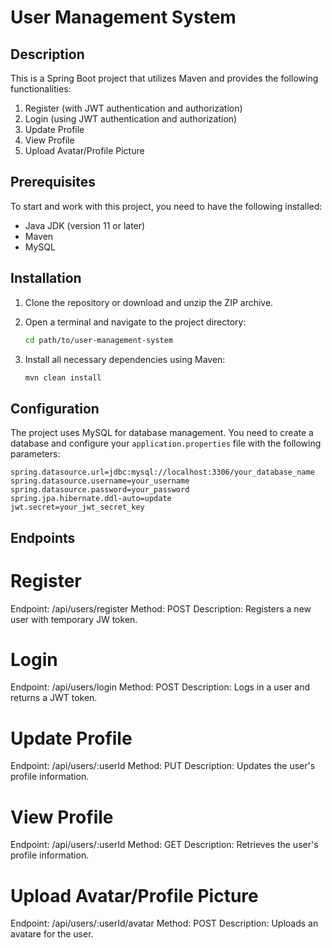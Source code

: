 # User Management System

## Description
This is a Spring Boot project that utilizes Maven and provides the following functionalities:
1. Register (with JWT authentication and authorization)
2. Login (using JWT authentication and authorization)
3. Update Profile
4. View Profile
5. Upload Avatar/Profile Picture

## Prerequisites
To start and work with this project, you need to have the following installed:
- Java JDK (version 11 or later)
- Maven
- MySQL

## Installation

1. Clone the repository or download and unzip the ZIP archive.
2. Open a terminal and navigate to the project directory:

    ```bash
    cd path/to/user-management-system
    ```

3. Install all necessary dependencies using Maven:

    ```bash
    mvn clean install
    ```

## Configuration
The project uses MySQL for database management. You need to create a database and configure your `application.properties` file with the following parameters:

```properties
spring.datasource.url=jdbc:mysql://localhost:3306/your_database_name
spring.datasource.username=your_username
spring.datasource.password=your_password
spring.jpa.hibernate.ddl-auto=update
jwt.secret=your_jwt_secret_key
```
## Endpoints
# Register
Endpoint: /api/users/register
Method: POST
Description: Registers a new user with temporary JW token.
# Login
Endpoint: /api/users/login
Method: POST
Description: Logs in a user and returns a JWT token.
# Update Profile
Endpoint: /api/users/:userId
Method: PUT
Description: Updates the user's profile information.
# View Profile
Endpoint: /api/users/:userId
Method: GET
Description: Retrieves the user's profile information.
# Upload Avatar/Profile Picture
Endpoint: /api/users/:userId/avatar
Method: POST
Description: Uploads an avatare for the user.
